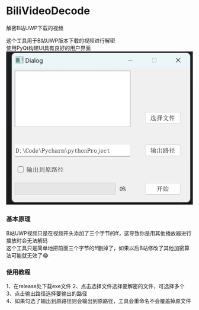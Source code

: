 # BiliVideoDecode
解密B站UWP下载的视频

这个工具用于B站UWP版本下载的视频进行解密\
使用PyQt构建UI具有良好的用户界面\
![image](https://github.com/Windowsxp002/BiliVideoDecode/blob/main/Photos/%E4%B8%BB%E7%95%8C%E9%9D%A2.png)
### 基本原理
B站UWP视频只是在视频开头添加了三个字节的ff，这导致你是用其他播放器进行播放时会无法解码\
这个工具只是简单地把前面三个字节的ff删掉了，如果以后B站修改了其他加密算法可能就无效了😂
### 使用教程
1、在release处下载exe文件
2、点击选择文件选择要解密的文件，可选择多个\
3、点击输出路径选择要输出的路径\
4、如果勾选了输出到原路径则会输出到原路径，工具会重命名不会覆盖掉原文件